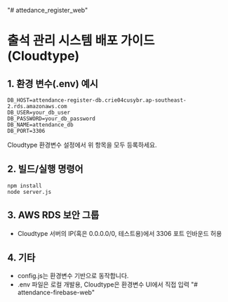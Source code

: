 "# attedance_register_web" 

# 출석 관리 시스템 배포 가이드 (Cloudtype)

## 1. 환경 변수(.env) 예시
```
DB_HOST=attendance-register-db.crie04cusybr.ap-southeast-2.rds.amazonaws.com
DB_USER=your_db_user
DB_PASSWORD=your_db_password
DB_NAME=attendance_db
DB_PORT=3306
```

Cloudtype 환경변수 설정에서 위 항목을 모두 등록하세요.

## 2. 빌드/실행 명령어
```
npm install
node server.js
```

## 3. AWS RDS 보안 그룹
- Cloudtype 서버의 IP(혹은 0.0.0.0/0, 테스트용)에서 3306 포트 인바운드 허용

## 4. 기타
- config.js는 환경변수 기반으로 동작합니다.
- .env 파일은 로컬 개발용, Cloudtype은 환경변수 UI에서 직접 입력 
"# attendance-firebase-web" 
